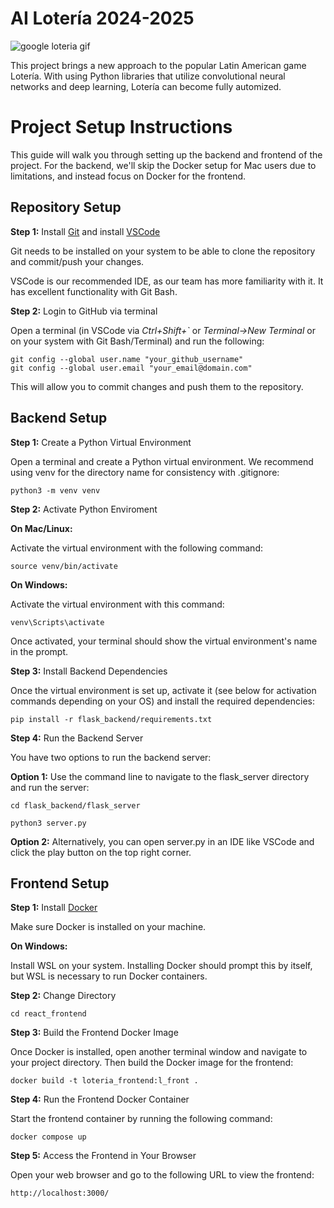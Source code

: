 # AI Lotería 2024-2025
![google loteria gif](https://www.google.com/logos/doodles/2019/celebrating-loteria-6753651837108226.3-2xa.gif)

This project brings a new approach to the popular Latin American game Lotería. With using Python libraries that utilize convolutional neural networks and deep learning, Lotería can become fully automized. 


# Project Setup Instructions

This guide will walk you through setting up the backend and frontend of the project. For the backend, we'll skip the Docker setup for Mac users due to limitations, and instead focus on Docker for the frontend.

## Repository Setup
**Step 1:** Install [Git](https://git-scm.com/downloads) and install [VSCode](https://code.visualstudio.com/download)

Git needs to be installed on your system to be able to clone the repository and commit/push your changes.

VSCode is our recommended IDE, as our team has more familiarity with it. It has excellent functionality with Git Bash.

**Step 2:** Login to GitHub via terminal

Open a terminal (in VSCode via *Ctrl+Shift+`* or *Terminal->New Terminal* or on your system with Git Bash/Terminal) and run the following:
```
git config --global user.name "your_github_username"
git config --global user.email "your_email@domain.com"
```
This will allow you to commit changes and push them to the repository.


## Backend Setup
**Step 1:** Create a Python Virtual Environment

Open a terminal and create a Python virtual environment. We recommend using venv for the directory name for consistency with .gitignore:
```
python3 -m venv venv
```

**Step 2:** Activate Python Enviroment

**On Mac/Linux:**

Activate the virtual environment with the following command:
```
source venv/bin/activate
```
**On Windows:**

Activate the virtual environment with this command:
```
venv\Scripts\activate
```
Once activated, your terminal should show the virtual environment's name in the prompt.

**Step 3:** Install Backend Dependencies

Once the virtual environment is set up, activate it (see below for activation commands depending on your OS) and install the required dependencies:
```
pip install -r flask_backend/requirements.txt
```

**Step 4:** Run the Backend Server

You have two options to run the backend server:

**Option 1:** Use the command line to navigate to the flask_server directory and run the server:
```
cd flask_backend/flask_server
```
```
python3 server.py
```
**Option 2:** Alternatively, you can open server.py in an IDE like VSCode and click the play button on the top right corner.

## Frontend Setup

**Step 1:** Install [Docker](https://docs.docker.com/get-started/get-docker/)

Make sure Docker is installed on your machine.

**On Windows:**

Install WSL on your system. Installing Docker should prompt this by itself, but WSL is necessary to run Docker containers.

**Step 2:** Change Directory
```
cd react_frontend
```

**Step 3:** Build the Frontend Docker Image

Once Docker is installed, open another terminal window and navigate to your project directory. Then build the Docker image for the frontend:
```
docker build -t loteria_frontend:l_front .
```
**Step 4:** Run the Frontend Docker Container

Start the frontend container by running the following command:
```
docker compose up 
```
**Step 5:** Access the Frontend in Your Browser

Open your web browser and go to the following URL to view the frontend:
```
http://localhost:3000/
```
